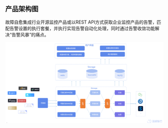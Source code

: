 ## 产品架构图

故障自愈集成行业开源监控产品或以REST API方式获取企业监控产品的告警，匹配告警设置的执行套餐，并执行实现告警自动化处理，同时通过告警收敛功能解决“告警风暴”的痛点。

![architecture](../assets/architecture-1.png)
